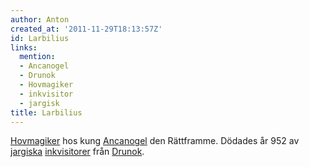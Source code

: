 ```yaml
---
author: Anton
created_at: '2011-11-29T18:13:57Z'
id: Larbilius
links:
  mention:
  - Ancanogel
  - Drunok
  - Hovmagiker
  - inkvisitor
  - jargisk
title: Larbilius
---
```


[Hovmagiker] hos kung [Ancanogel] den Rättframme. Dödades år 952 av [jargiska][] [inkvisitorer] från
[Drunok].

  [Hovmagiker]: Hovmagiker
  [Ancanogel]: Ancanogel
  [jargiska]: jargisk
  [inkvisitorer]: inkvisitor
  [Drunok]: Drunok
